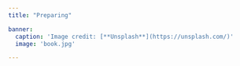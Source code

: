 ```yaml
---
title: "Preparing"

banner:
  caption: 'Image credit: [**Unsplash**](https://unsplash.com/)'
  image: 'book.jpg'

---
```

